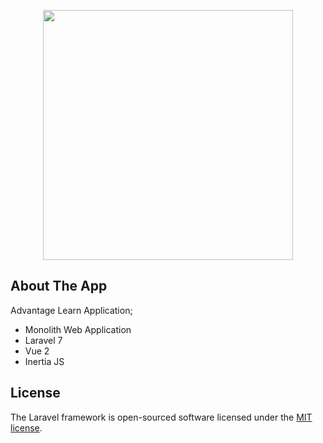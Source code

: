 <p align="center"><a href="https://laravel.com" target="_blank"><img src="https://raw.githubusercontent.com/laravel/art/master/logo-lockup/5%20SVG/2%20CMYK/1%20Full%20Color/laravel-logolockup-cmyk-red.svg" width="400"></a></p>


## About The App

Advantage Learn Application;

- Monolith Web Application
- Laravel 7
- Vue 2
- Inertia JS


## License

The Laravel framework is open-sourced software licensed under the [MIT license](https://opensource.org/licenses/MIT).
